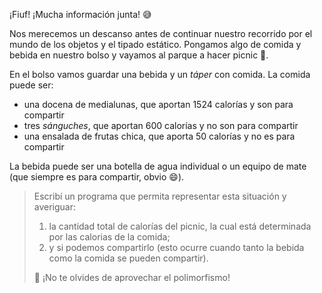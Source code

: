 ¡Fiuf! ¡Mucha información junta! :sweat_smile: 

Nos merecemos un descanso antes de continuar nuestro recorrido por el mundo de los objetos y el tipado estático. Pongamos algo de comida y bebida en nuestro bolso y vayamos al parque a hacer picnic :deciduous_tree:.

En el bolso vamos guardar una bebida y un _táper_ con comida. La comida puede ser: 

  * una docena de medialunas, que aportan 1524 calorías y son para compartir
  * tres _sánguches_, que aportan 600 calorías y no son para compartir
  * una ensalada de frutas chica, que aporta 50 calorías y no es para compartir

La bebida puede ser una botella de agua individual o un equipo de mate (que siempre es para compartir, obvio :smile:). 

> Escribí un programa que permita representar esta situación y averiguar:
> 
> 1. la cantidad total de calorías del picnic, la cual está determinada por las calorias de la comida; 
> 2. y si podemos compartirlo (esto ocurre cuando tanto la bebida como la comida se pueden compartir).
> 
> :cop: ¡No te olvides de aprovechar el polimorfismo!
